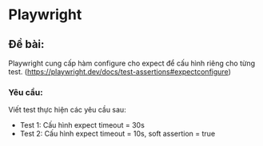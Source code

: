 # Playwright
## Đề bài:
Playwright cung cấp hàm configure cho expect để cấu hình riêng cho từng test. (https://playwright.dev/docs/test-assertions#expectconfigure)

### Yêu cầu:
Viết test thực hiện các yêu cầu sau:
- Test 1: Cấu hình expect timeout = 30s
- Test 2: Cấu hình expect timeout = 10s, soft assertion = true